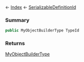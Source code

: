 ← [Index](Api-Index) ← [SerializableDefinitionId](VRage.ObjectBuilders.SerializableDefinitionId)

### Summary

```csharp
public MyObjectBuilderType TypeId
```

### Returns

[MyObjectBuilderType](VRage.ObjectBuilders.MyObjectBuilderType)

